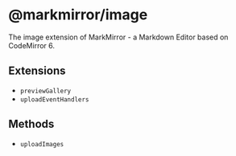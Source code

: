 # @markmirror/image

The image extension of MarkMirror - a Markdown Editor based on CodeMirror 6.

## Extensions

- `previewGallery`
- `uploadEventHandlers`

## Methods

- `uploadImages`
